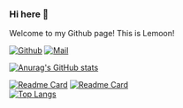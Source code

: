 ### Hi here 👋

Welcome to my Github page! This is Lemoon!

[![Github](https://img.shields.io/badge/-Github-000?style=flat&logo=Github&logoColor=white)](https://github.com/leamoon)
[![Mail](https://img.shields.io/badge/-Gmail-c14438?style=flat&logo=Gmail&logoColor=white)](mailto:xwubx@connect.ust.hk)

[![Anurag's GitHub stats](https://github-readme-stats.vercel.app/api?username=leamoon&show_icons=true&count_private=true&theme=dracula)](https://github.com/anuraghazra/github-readme-stats)  

[![Readme Card](https://github-readme-stats.vercel.app/api/pin/?username=leamoon&repo=StochasticNet&theme=radical)](https://github.com/leamoon/StochasticNet)
[![Readme Card](https://github-readme-stats.vercel.app/api/pin/?username=leamoon&repo=Physical-Reservoir-Computing-for-Spin-Torque-Oscillator&theme=radical)](https://github.com/leamoon/Physical-Reservoir-Computing-for-Spin-Torque-Oscillator)  
[![Top Langs](https://github-readme-stats.vercel.app/api/top-langs/?username=leamoon&theme=dracula)](https://github.com/Anurag/github-readme-stats)


<!--
**leamoon/leamoon** is a ✨ _special_ ✨ repository because its `README.md` (this file) appears on your GitHub profile.

Here are some ideas to get you started:

- 🔭 I’m currently working on ...
- 🌱 I’m currently learning ...
- 👯 I’m looking to collaborate on ...
- 🤔 I’m looking for help with ...
- 💬 Ask me about ...
- 📫 How to reach me: ...
- 😄 Pronouns: ...
- ⚡ Fun fact: ...
-->
